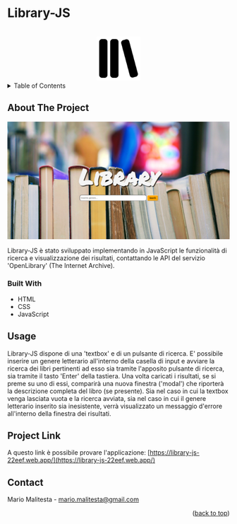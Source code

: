 # Library-JS

<div id="top"></div>



<!-- PROJECT LOGO -->
<br />
<div align="center">
  <a href="https://github.com/Mario3999/Library-JS">
    <img src="assets/img/library.png" alt="Logo" width="100" height="100">
  </a>

</div>



<!-- TABLE OF CONTENTS -->
<details>
  <summary>Table of Contents</summary>
  <ol>
    <li>
      <a href="#about-the-project">About The Project</a>
      <ul>
        <li><a href="#built-with">Built With</a></li>
      </ul>
    </li>
    <li><a href="#usage">Usage</a></li>
    <li><a href="#project-link">Project Link</a></li>
    <li><a href="#contact">Contact</a></li>
  </ol>
</details>


<!-- ABOUT THE PROJECT -->
## About The Project

<img src="assets/img/Library-JS.png" alt="" width="" height=""></img>

Library-JS è stato sviluppato implementando in JavaScript le funzionalità di ricerca e visualizzazione dei risultati, contattando le API del servizio 'OpenLibrary' (The Internet Archive). 

### Built With

* HTML
* CSS
* JavaScript

<!-- USAGE EXAMPLES -->
## Usage

Library-JS dispone di una 'textbox' e di un pulsante di ricerca. E' possibile inserire un genere letterario all'interno della casella di input e avviare la ricerca dei libri pertinenti ad esso sia tramite l'apposito pulsante di ricerca, sia tramite il tasto 'Enter' della tastiera. Una volta caricati i risultati, se si preme su uno di essi, comparirà una nuova finestra ('modal') che riporterà la descrizione completa del libro (se presente).
Sia nel caso in cui la textbox venga lasciata vuota e la ricerca avviata, sia nel caso in cui il genere letterario inserito sia inesistente, verrà visualizzato un messaggio d'errore all'interno della finestra dei risultati.

## Project Link

A questo link è possibile provare l'applicazione: [https://library-js-22eef.web.app/](https://library-js-22eef.web.app/)


<!-- CONTACT -->
## Contact

Mario Malitesta - mario.malitesta@gmail.com

<p align="right">(<a href="#top">back to top</a>)</p>
